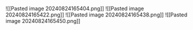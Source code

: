 ![[Pasted image 20240824165404.png]]
![[Pasted image 20240824165422.png]]
![[Pasted image 20240824165438.png]]
![[Pasted image 20240824165450.png]]